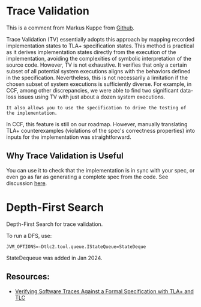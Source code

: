 # Trace Validation
This is a comment from Markus Kuppe from [Github](https://github.com/etcd-io/raft/issues/111#issuecomment-1829035938).

Trace Validation (TV) essentially adopts this approach by mapping recorded implementation states to TLA+ specification states. This method is practical as it derives implementation states directly from the execution of the implementation, avoiding the complexities of symbolic interpretation of the source code. However, TV is not exhaustive. It verifies that only a certain subset of all potential system executions aligns with the behaviors defined in the specification. Nevertheless, this is not necessarily a limitation if the chosen subset of system executions is sufficiently diverse. For example, in CCF, among other discrepancies, we were able to find two significant data-loss issues using TV with just about a dozen system executions.

    It also allows you to use the specification to drive the testing of the implementation.

In CCF, this feature is still on our roadmap. However, manually translating TLA+ counterexamples (violations of the spec's correctness properties) into inputs for the implementation was straightforward.

## Why Trace Validation is Useful
You can use it to check that the implementation is in sync with your spec, or even go as far as generating a complete spec from the code. See discussion [here](https://github.com/eatonphil/raft-rs/issues/1#issuecomment-1854576123).

# Depth-First Search
Depth-First Search for trace validation.

To run a DFS, use:
```
JVM_OPTIONS=-Dtlc2.tool.queue.IStateQueue=StateDeque
```

StateDequeue was added in Jan 2024.

## Resources:
* [Verifying Software Traces Against a Formal Specification with TLA+ and TLC](https://pron.github.io/files/Trace.pdf)